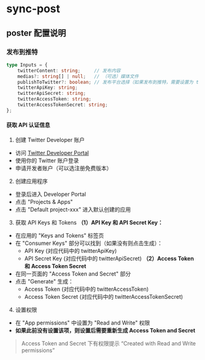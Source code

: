 # sync-post

## poster 配置说明

### 发布到推特

```ts
type Inputs = {
    twitterContent: string;     // 发布内容
    medias?: string[] | null;   // （可选）媒体文件
    publishToTwitter?: boolean; // 发布平台选择（如果发布到推特，需要设置为 true）
    twitterApiKey: string;
    twitterApiSecret: string;
    twitterAccessToken: string;
    twitterAccessTokenSecret: string;
};
```

#### 获取 API 认证信息

1. 创建 Twitter Developer 账户
* 访问 [Twitter Developer Portal](https://developer.x.com/en)
* 使用你的 Twitter 账户登录
* 申请开发者账户（可以选注册免费版本）

2. 创建应用程序
* 登录后进入 Developer Portal
* 点击 "Projects & Apps"
* 点击 "Default project-xxx" 进入默认创建的应用

3. 获取 API Keys 和 Tokens
**（1）API Key 和 API Secret Key：**
* 在应用的 "Keys and Tokens" 标签页
* 在 "Consumer Keys" 部分可以找到（如果没有则点击生成）：
    * API Key (对应代码中的 twitterApiKey)
    * API Secret Key (对应代码中的 twitterApiSecret)
**（2）Access Token 和 Access Token Secret**
* 在同一页面的 "Access Token and Secret" 部分
* 点击 "Generate" 生成：
    * Access Token (对应代码中的 twitterAccessToken)
    * Access Token Secret (对应代码中的 twitterAccessTokenSecret)

4. 设置权限
* 在 "App permissions" 中设置为 "Read and Write" 权限
* **如果此前没有设置该项，则设置后需要重新生成 Access Token and Secret**

> Access Token and Secret 下有权限提示 “Created with Read and Write permissions”

